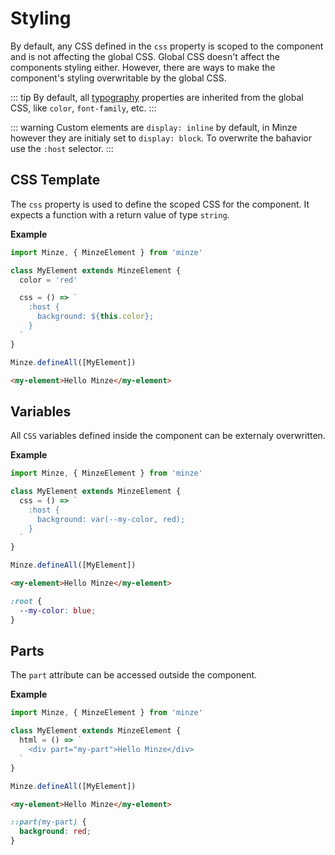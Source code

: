 # Styling

By default, any CSS defined in the `css` property is scoped to the component and is not affecting the global CSS. Global CSS doesn't affect the components styling either. However, there are ways to make the component's styling overwritable by the global CSS.

::: tip
By default, all [typography](https://cssreference.io/typography/) properties are inherited from the global CSS, like `color`, `font-family`, etc.
:::

::: warning
Custom elements are `display: inline` by default, in Minze however they are initialy set to `display: block`. To overwrite the bahavior use the `:host` selector.
:::

## CSS Template

The `css` property is used to define the scoped CSS for the component. It expects a function with a return value of type `string`.

**Example**

```js
import Minze, { MinzeElement } from 'minze'

class MyElement extends MinzeElement {
  color = 'red'

  css = () => `
    :host {
      background: ${this.color};
    }
  `
}

Minze.defineAll([MyElement])
```

```html
<my-element>Hello Minze</my-element>
```

## Variables

All `CSS` variables defined inside the component can be externaly overwritten.

**Example**

```js
import Minze, { MinzeElement } from 'minze'

class MyElement extends MinzeElement {
  css = () => `
    :host {
      background: var(--my-color, red);
    }
  `
}

Minze.defineAll([MyElement])
```

```html
<my-element>Hello Minze</my-element>
```

```css
:root {
  --my-color: blue;
}
```

## Parts

The `part` attribute can be accessed outside the component.

**Example**

```js
import Minze, { MinzeElement } from 'minze'

class MyElement extends MinzeElement {
  html = () => `
    <div part="my-part">Hello Minze</div>
  `
}

Minze.defineAll([MyElement])
```

```html
<my-element>Hello Minze</my-element>
```

```css
::part(my-part) {
  background: red;
}
```
